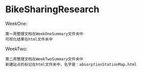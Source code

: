 # BikeSharingResearch

WeekOne:

    第一周整理文档在WeekOneSummary文件夹中
    可视化结果在html文件夹中

WeekTwo:

    第二周整理文档在WeekTwoSummary文件夹中
    新建站点的标记在html文件夹中，名字是：absorptionStationMap.html

